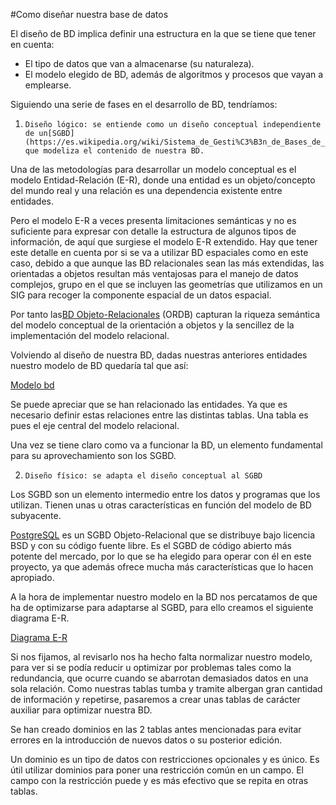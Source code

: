 #Como diseñar nuestra base de datos

El diseño de BD implica definir una estructura en la que se tiene que tener en cuenta:

- El tipo de datos que van a almacenarse (su naturaleza). 
- El modelo elegido de BD, además de algoritmos y procesos que vayan a emplearse. 

Siguiendo una serie de fases en el desarrollo de BD, tendríamos:

1.     Diseño lógico: se entiende como un diseño conceptual independiente de un[SGBD](https://es.wikipedia.org/wiki/Sistema_de_Gesti%C3%B3n_de_Bases_de_Datos), que modeliza el contenido de nuestra BD.

Una de las metodologías para desarrollar un modelo conceptual es el modelo Entidad-Relación (E-R), donde una entidad es un objeto/concepto del mundo real y una relación es una dependencia existente entre entidades.

Pero el modelo E-R a veces presenta limitaciones semánticas y no es suficiente para expresar con detalle la estructura de algunos tipos de información, de aquí que surgiese el modelo E-R extendido. Hay que tener este detalle en cuenta por si se va a utilizar BD espaciales como en este caso, debido a que aunque las BD relacionales sean las más extendidas, las orientadas a objetos resultan más ventajosas para el manejo de datos complejos, grupo en el que se incluyen las geometrías que utilizamos en un SIG para recoger la componente espacial de un datos espacial.

Por tanto las[BD Objeto-Relacionales](http://informatica.uv.es/iiguia/DBD/Teoria/capitulo_4.pdf) (ORDB) capturan la riqueza semántica del modelo conceptual de la orientación a objetos y la sencillez de la implementación del modelo relacional.

Volviendo al diseño de nuestra BD, dadas nuestras anteriores entidades nuestro modelo de BD quedaría tal que así:

[Modelo bd](https://github.com/JoanCano/pg_cemetery-db/ext/doc/images/modelo.png)

Se puede apreciar que se han relacionado las entidades. Ya que es necesario definir estas relaciones entre las distintas tablas. Una tabla es pues el eje central del modelo relacional.

Una vez se tiene claro como va a funcionar la BD, un elemento fundamental para su aprovechamiento son los SGBD.

2.     Diseño físico: se adapta el diseño conceptual al SGBD 

Los SGBD son un elemento intermedio entre los datos y programas que los utilizan. Tienen unas u otras características en función del modelo de BD subyacente.

[PostgreSQL](http://postgresql.org.es/) es un SGBD Objeto-Relacional que se distribuye bajo licencia BSD y con su código fuente libre. Es el SGBD de código abierto más potente del mercado, por lo que se ha elegido para operar con él en este proyecto, ya que además ofrece mucha más características que lo hacen apropiado.

A la hora de implementar nuestro modelo en la BD nos percatamos de que ha de optimizarse para adaptarse al SGBD, para ello creamos el siguiente diagrama E-R.

[Diagrama E-R](https://github.com/JoanCano/pg_cemetery-db/ext/doc/images/cemetery.png)

Si nos fijamos, al revisarlo nos ha hecho falta normalizar nuestro modelo, para ver si se podía reducir u optimizar por problemas tales como la redundancia, que ocurre cuando se abarrotan demasiados datos en una sola relación. Como nuestras tablas tumba y tramite albergan gran cantidad de información y repetirse, pasaremos a crear unas tablas de carácter auxiliar para optimizar nuestra BD.

Se han creado dominios en las 2 tablas antes mencionadas para evitar errores en la introducción de nuevos datos o su posterior edición.

Un dominio es un tipo de datos con restricciones opcionales y es único. Es útil utilizar dominios para poner una restricción común en un campo. El campo con la restricción puede y es más efectivo que se repita en otras tablas.
